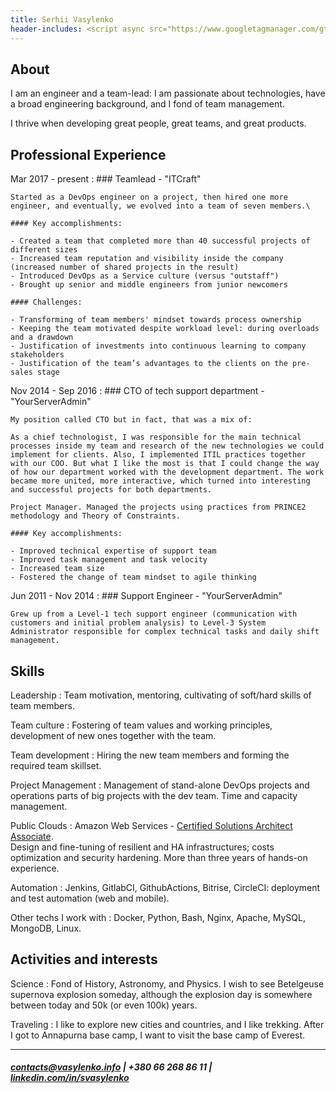 ```yaml
---
title: Serhii Vasylenko
header-includes: <script async src="https://www.googletagmanager.com/gtag/js?id=G-GK7SE0XWGK"></script><script>window.dataLayer=window.dataLayer || []; function gtag(){dataLayer.push(arguments);}gtag('js', new Date()); gtag('config', 'G-GK7SE0XWGK');</script>
---
```


About
--------------------
I am an engineer and a team-lead: I am passionate about technologies, have a broad engineering background, and I fond of team management.

I thrive when developing great people, great teams, and great products. 


Professional Experience
--------------------

Mar 2017 - present
:   ### Teamlead - "ITCraft"

    Started as a DevOps engineer on a project, then hired one more engineer, and eventually, we evolved into a team of seven members.\

    #### Key accomplishments:

    - Created a team that completed more than 40 successful projects of different sizes
    - Increased team reputation and visibility inside the company (increased number of shared projects in the result)
    - Introduced DevOps as a Service culture (versus "outstaff")
    - Brought up senior and middle engineers from junior newcomers

    #### Challenges:

    - Transforming of team members' mindset towards process ownership
    - Keeping the team motivated despite workload level: during overloads and a drawdown
    - Justification of investments into continuous learning to company stakeholders
    - Justification of the team’s advantages to the clients on the pre-sales stage

Nov 2014 - Sep 2016
:   ### CTO of tech support department - "YourServerAdmin"

    My position called CTO but in fact, that was a mix of:

    As a chief technologist, I was responsible for the main technical processes inside my team and research of the new technologies we could implement for clients. Also, I implemented ITIL practices together with our COO. But what I like the most is that I could change the way of how our department worked with the development department. The work became more united, more interactive, which turned into interesting and successful projects for both departments. 

    Project Manager. Managed the projects using practices from PRINCE2 methodology and Theory of Constraints.

    #### Key accomplishments:
    
    - Improved technical expertise of support team
    - Improved task management and task velocity
    - Increased team size
    - Fostered the change of team mindset to agile thinking

Jun 2011 - Nov 2014
:   ### Support Engineer - "YourServerAdmin"

    Grew up from a Level-1 tech support engineer (communication with customers and initial problem analysis) to Level-3 System Administrator responsible for complex technical tasks and daily shift management.

Skills
----------------------------------

Leadership
:   Team motivation, mentoring, cultivating of soft/hard skills of team members.

Team culture
:   Fostering of team values and working principles, development of new ones together with the team.

Team development
:   Hiring the new team members and forming the required team skillset.

Project Management
:   Management of stand-alone DevOps projects and operations parts of big projects with the dev team.
    Time and capacity management.

Public Clouds
:   Amazon Web Services - [Certified Solutions Architect Associate](https://www.certmetrics.com/amazon/public/badge.aspx?i=1&t=c&d=2020-03-11&ci=AWS00846640).\
    Design and fine-tuning of resilient and HA infrastructures; costs optimization and security hardening.
    More than three years of hands-on experience. 

Automation
:   Jenkins, GitlabCI, GithubActions, Bitrise, CircleCI: deployment and test automation (web and mobile).

Other techs I work with
:   Docker, Python, Bash, Nginx, Apache, MySQL, MongoDB, Linux.

Activities and interests
------------------------

Science 
:   Fond of History, Astronomy, and Physics. I wish to see Betelgeuse supernova explosion someday, although the explosion day is somewhere between today and 50k (or even 100k) years.

Traveling
:   I like to explore new cities and countries, and I like trekking. After I got to Annapurna base camp, I want to visit the base camp of Everest.

---
##### <contacts@vasylenko.info> | +380 66 268 86 11 | [linkedin.com/in/svasylenko](https://linkedin.com/in/svasylenko)
